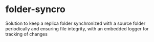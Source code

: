 # folder-syncro
Solution to keep a replica folder synchronized with a source folder periodically and ensuring file integrity, with an embedded logger for tracking of changes 
